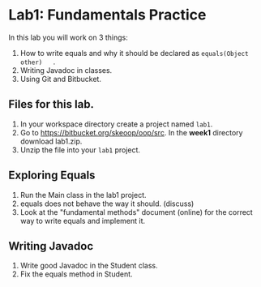 # Lab1: Fundamentals Practice

In this lab you will work on 3 things:

1. How to write equals and why it should be declared as `equals(Object other)	`.
2. Writing Javadoc in classes.
3. Using Git and Bitbucket.

## Files for this lab.

1. In your workspace directory create a project named `lab1`.
2. Go to https://bitbucket.org/skeoop/oop/src.  In the **week1** directory download lab1.zip.
3. Unzip the file into your `lab1` project.

## Exploring Equals

1. Run the Main class in the lab1 project.
2. equals does not behave the way it should. (discuss)
3. Look at the "fundamental methods" document (online) for the correct way to write equals and implement it.

## Writing Javadoc

1. Write good Javadoc in the Student class.
2. Fix the equals method in Student.



